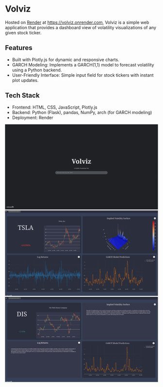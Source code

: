 # Volviz

Hosted on <a href="https://render.com/">Render</a> at <a href="https://volviz.onrender.com">https://volviz.onrender.com</a>, Volviz is a simple web application that provides a dashboard view of volatility visualizations of any given stock ticker. 

## Features

* Built with Plotly.js for dynamic and responsive charts.
* GARCH Modeling: Implements a GARCH(1,1) model to forecast volatility using a Python backend.
* User-Friendly Interface: Simple input field for stock tickers with instant plot updates.

## Tech Stack 

* Frontend: HTML, CSS, JavaScript, Plotly.js
* Backend: Python (Flask), pandas, NumPy, arch (for GARCH modeling)
* Deployment: Render

<img src="assets/1.png"></i>
<img src="assets/2.png"></i>
<img src="assets/3.png"></i>
